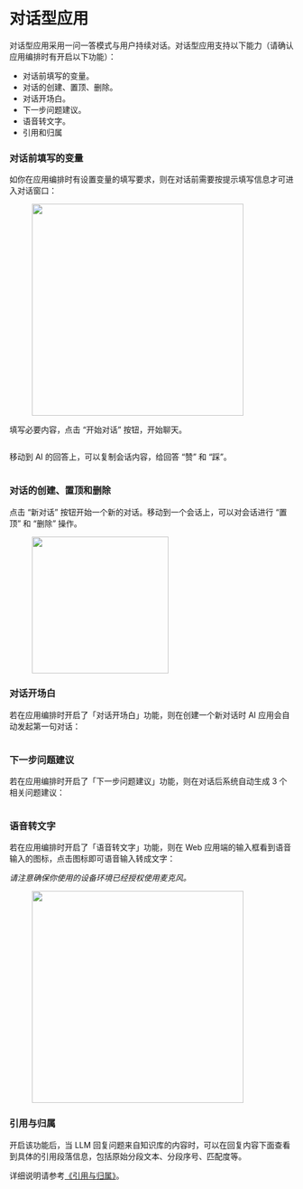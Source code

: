 # 对话型应用

对话型应用采用一问一答模式与用户持续对话。对话型应用支持以下能力（请确认应用编排时有开启以下功能）：

* 对话前填写的变量。
* 对话的创建、置顶、删除。
* 对话开场白。
* 下一步问题建议。
* 语音转文字。
* 引用和归属

### 对话前填写的变量

如你在应用编排时有设置变量的填写要求，则在对话前需要按提示填写信息才可进入对话窗口：

<figure><img src="https://assets-docs.dify.ai/img/zh_CN/launch-your-webapp-quickly/9adb7e30025ab6882db98bfba694c3d9.webp" alt="" width="375"><figcaption></figcaption></figure>

填写必要内容，点击 “开始对话” 按钮，开始聊天。

<figure><img src="https://assets-docs.dify.ai/img/zh_CN/launch-your-webapp-quickly/b3eea9cec1ee13ca71ce8c201e0133ef.webp" alt=""><figcaption></figcaption></figure>

移动到 AI 的回答上，可以复制会话内容，给回答 “赞” 和 “踩”。

<figure><img src="https://assets-docs.dify.ai/img/zh_CN/launch-your-webapp-quickly/402cc2896e30562583d4f523b771b419.webp" alt=""><figcaption></figcaption></figure>

### 对话的创建、置顶和删除

点击 “新对话” 按钮开始一个新的对话。移动到一个会话上，可以对会话进行 “置顶” 和 “删除” 操作。

<figure><img src="https://assets-docs.dify.ai/img/zh_CN/launch-your-webapp-quickly/0762a6759bf36753f4fddf7e30dc227b.webp" alt="" width="242"><figcaption></figcaption></figure>

### 对话开场白

若在应用编排时开启了「对话开场白」功能，则在创建一个新对话时 AI 应用会自动发起第一句对话：

<figure><img src="https://assets-docs.dify.ai/img/zh_CN/launch-your-webapp-quickly/b3eea9cec1ee13ca71ce8c201e0133ef.webp" alt=""><figcaption></figcaption></figure>

### 下一步问题建议

若在应用编排时开启了「下一步问题建议」功能，则在对话后系统自动生成 3 个相关问题建议：

<figure><img src="https://assets-docs.dify.ai/img/zh_CN/launch-your-webapp-quickly/1e132aa5400b880a2a3ab63663a949cd.webp" alt=""><figcaption></figcaption></figure>

### 语音转文字

若在应用编排时开启了「语音转文字」功能，则在 Web 应用端的输入框看到语音输入的图标，点击图标即可语音输入转成文字：

_请注意确保你使用的设备环境已经授权使用麦克风。_

<figure><img src="https://assets-docs.dify.ai/img/zh_CN/launch-your-webapp-quickly/6b1981ff57900708b89ac6c813d75358.webp" alt="" width="375"><figcaption></figcaption></figure>

### 引用与归属

开启该功能后，当 LLM 回复问题来自知识库的内容时，可以在回复内容下面查看到具体的引用段落信息，包括原始分段文本、分段序号、匹配度等。

详细说明请参考[《引用与归属》](https://docs.dify.ai/v/zh-hans/guides/knowledge-base/retrieval-test-and-citation#id-2-yin-yong-yu-gui-shu)。
